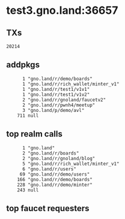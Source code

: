 # test3.gno.land:36657

## TXs
```
20214
```

## addpkgs
```
      1 "gno.land/r/demo/boards"
      1 "gno.land/r/rich_wallet/minter_v1"
      1 "gno.land/r/test1/v1v1"
      1 "gno.land/r/test1/v1v2"
      2 "gno.land/r/gnoland/faucetv2"
      2 "gno.land/r/pwnh4/meetup"
      3 "gno.land/p/demo/avl"
    711 null
```

## top realm calls
```
      1 "gno.land"
      2 "gno.land/r/boards"
      2 "gno.land/r/gnoland/blog"
      5 "gno.land/r/rich_wallet/minter_v1"
      6 "gno.land/r/users"
     69 "gno.land/r/demo/users"
    166 "gno.land/r/demo/boards"
    228 "gno.land/r/demo/minter"
    243 null
```

## top faucet requesters
```
```

